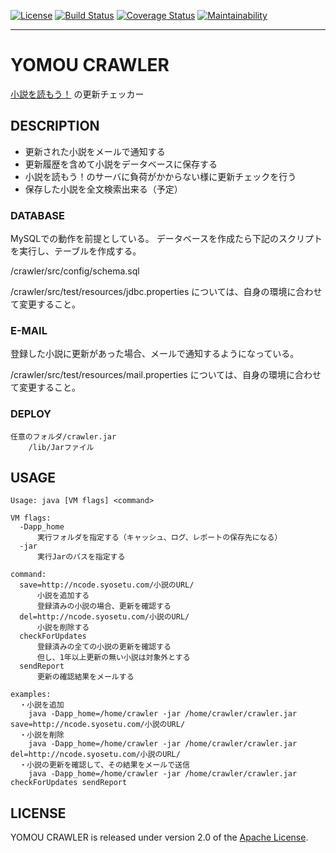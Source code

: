 [![License](https://img.shields.io/badge/License-Apache%202.0-blue.svg)](https://opensource.org/licenses/Apache-2.0)
[![Build Status](https://travis-ci.org/hide6644/crawler.svg?branch=master)](https://travis-ci.org/hide6644/crawler)
[![Coverage Status](https://coveralls.io/repos/github/hide6644/crawler/badge.svg?branch=master)](https://coveralls.io/github/hide6644/crawler?branch=master)
[![Maintainability](https://api.codeclimate.com/v1/badges/0156c90ff97a1550c2c5/maintainability)](https://codeclimate.com/github/hide6644/crawler/maintainability)
***
# YOMOU CRAWLER
[小説を読もう！][] の更新チェッカー

## DESCRIPTION
* 更新された小説をメールで通知する
* 更新履歴を含めて小説をデータベースに保存する
* 小説を読もう！のサーバに負荷がかからない様に更新チェックを行う
* 保存した小説を全文検索出来る（予定）

### DATABASE
MySQLでの動作を前提としている。
データベースを作成たら下記のスクリプトを実行し、テーブルを作成する。

  /crawler/src/config/schema.sql

  /crawler/src/test/resources/jdbc.properties については、自身の環境に合わせて変更すること。

### E-MAIL
登録した小説に更新があった場合、メールで通知するようになっている。

/crawler/src/test/resources/mail.properties については、自身の環境に合わせて変更すること。

### DEPLOY
```console
任意のフォルダ/crawler.jar
    /lib/Jarファイル
```

## USAGE
```console
Usage: java [VM flags] <command>

VM flags:
  -Dapp_home
      実行フォルダを指定する（キャッシュ、ログ、レポートの保存先になる）
  -jar
      実行Jarのパスを指定する

command:
  save=http://ncode.syosetu.com/小説のURL/
      小説を追加する
      登録済みの小説の場合、更新を確認する
  del=http://ncode.syosetu.com/小説のURL/
      小説を削除する
  checkForUpdates
      登録済みの全ての小説の更新を確認する
      但し、1年以上更新の無い小説は対象外とする
  sendReport
      更新の確認結果をメールする

examples:
  ・小説を追加
    java -Dapp_home=/home/crawler -jar /home/crawler/crawler.jar save=http://ncode.syosetu.com/小説のURL/
  ・小説を削除
    java -Dapp_home=/home/crawler -jar /home/crawler/crawler.jar del=http://ncode.syosetu.com/小説のURL/
  ・小説の更新を確認して、その結果をメールで送信
    java -Dapp_home=/home/crawler -jar /home/crawler/crawler.jar checkForUpdates sendReport
```

## LICENSE
YOMOU CRAWLER is released under version 2.0 of the [Apache License][].

[小説を読もう！]: http://yomou.syosetu.com/
[Apache License]: http://www.apache.org/licenses/LICENSE-2.0
